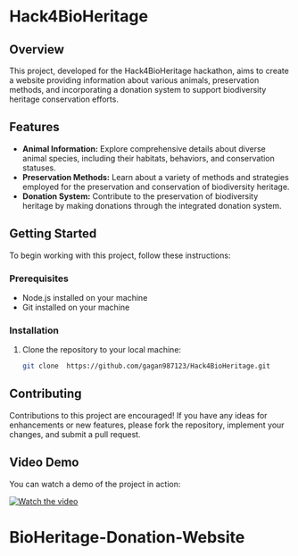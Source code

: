 # Hack4BioHeritage

## Overview
This project, developed for the Hack4BioHeritage hackathon, aims to create a website providing information about various animals, preservation methods, and incorporating a donation system to support biodiversity heritage conservation efforts.

## Features
- **Animal Information:** Explore comprehensive details about diverse animal species, including their habitats, behaviors, and conservation statuses.
- **Preservation Methods:** Learn about a variety of methods and strategies employed for the preservation and conservation of biodiversity heritage.
- **Donation System:** Contribute to the preservation of biodiversity heritage by making donations through the integrated donation system.

## Getting Started
To begin working with this project, follow these instructions:

### Prerequisites
- Node.js installed on your machine
- Git installed on your machine

### Installation
1. Clone the repository to your local machine:
   ```bash
   git clone  https://github.com/gagan987123/Hack4BioHeritage.git
## Contributing
Contributions to this project are encouraged! If you have any ideas for enhancements or new features, please fork the repository, implement your changes, and submit a pull request.
## Video Demo
You can watch a demo of the project in action:

[![Watch the video](https://img.youtube.com/vi/ZfghkMacf5A/maxresdefault.jpg)](https://www.youtube.com/watch?v=ZfghkMacf5A)
 
# BioHeritage-Donation-Website
